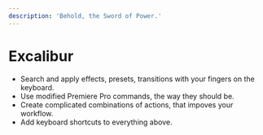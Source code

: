 ```yaml
---
description: 'Behold, the Sword of Power.'
---
```


# Excalibur

* Search and apply effects, presets, transitions with your fingers on the keyboard.
* Use modified Premiere Pro commands, the way they should be.
* Create complicated combinations of actions, that impoves your workflow.
* Add keyboard shortcuts to everything above.

